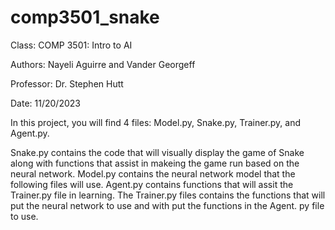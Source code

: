 # comp3501_snake

Class: COMP 3501: Intro to AI

Authors: Nayeli Aguirre and Vander Georgeff

Professor: Dr. Stephen Hutt

Date: 11/20/2023

In this project, you will find 4 files: Model.py, Snake.py, Trainer.py, and Agent.py.

Snake.py contains the code that will visually display the game of Snake along with functions that assist in makeing the game run based on the neural network. 
Model.py contains the neural network model that the following files will use. 
Agent.py contains functions that will assit the Trainer.py file in learning. 
The Trainer.py files contains the functions that will put the neural network to use and with put the functions in the Agent. py file to use. 
